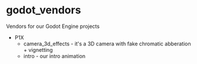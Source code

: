 # godot_vendors
Vendors for our Godot Engine projects

- P1X
  - camera_3d_effects - it's a 3D camera with fake chromatic abberation + vignetting
  - intro - our intro animation
